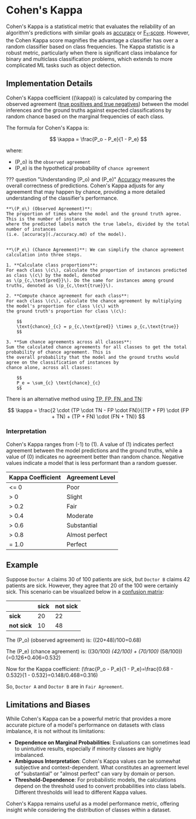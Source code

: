 # Cohen's Kappa

Cohen's Kappa is a statistical metric that evaluates the reliability of an algorithm's predictions with similar goals
as [accuracy](./accuracy.md) or [F<sub>1</sub>-score](./f1-score.md). However, the Cohen Kappa score magnifies the
advantage a classifier has over a random classifier based on class frequencies. The Kappa statistic is a robust metric,
particularly when there is significant class imbalance for binary and multiclass classification problems, which
extends to more complicated ML tasks such as object detection.

## Implementation Details

Cohen's Kappa coefficient (\(\kappa\)) is calculated by comparing the observed agreement
([true positives and true negatives](./tp-fp-fn-tn.md)) between the model inferences and the ground truths against
expected classifications by random chance based on the marginal frequencies of each class.

The formula for Cohen's Kappa is:

$$
\kappa = \frac{P_o - P_e}{1 - P_e}
$$

where:

- \(P_o\) is the `observed agreement`
- \(P_e\) is the hypothetical probability of `chance agreement`

??? question "Understanding \(P_o\) and \(P_e\)"
    [Accuracy](./accuracy.md) measures the overall correctness of predictions. Cohen's Kappa adjusts for any agreement
    that may happen by chance, providing a more detailed understanding of the classifier's performance.

    **\(P_o\) (Observed Agreement)**:
    The proportion of times where the model and the ground truth agree. This is the number of instances
    where the predicted labels match the true labels, divided by the total number of instances
    (i.e. [accuracy](./accuracy.md) of the model).


    **\(P_e\) (Chance Agreement)**: We can simplify the chance agreement calculation into three steps.

    1. **Calculate class proportions**:
    For each class \(c\), calculate the proportion of instances predicted as class \(c\) by the model, denoted
    as \(p_{c,\text{pred}}\). Do the same for instances among ground truths, denoted as \(p_{c,\text{true}}\).

    2. **Compute chance agreement for each class**:
    For each class \(c\), calculate the chance agreement by multiplying the model's proportion for class \(c\) with
    the ground truth's proportion for class \(c\):

        $$
        \text{chance}_{c} = p_{c,\text{pred}} \times p_{c,\text{true}}
        $$

    3. **Sum chance agreements across all classes**:
    Sum the calculated chance agreements for all classes to get the total probability of chance agreement. This is
    the overall probability that the model and the ground truths would agree on the classification of instances by
    chance alone, across all classes:

        $$
        P_e = \sum_{c} \text{chance}_{c}
        $$

There is an alternative method using [TP, FP, FN, and TN](./tp-fp-fn-tn.md):

$$
\kappa = \frac{2 \cdot (TP \cdot TN - FP \cdot FN)}{(TP + FP) \cdot (FP + TN) + (TP + FN) \cdot (FN + TN)}
$$

### Interpretation

Cohen's Kappa ranges from \(-1\) to \(1\). A value of \(1\) indicates perfect agreement between the model predictions
and the ground truths, while a value of \(0\) indicates no agreement better than random chance. Negative values
indicate a model that is less performant than a random guesser.

| Kappa Coefficient | Agreement Level       |
| ----------------- | --------------------- |
| <= 0              | Poor                  |
| > 0               | Slight                |
| > 0.2             | Fair                  |
| > 0.4             | Moderate              |
| > 0.6             | Substantial           |
| > 0.8             | Almost perfect        |
| = 1.0             | Perfect               |

## Example

Suppose `Doctor A` claims 30 of 100 patients are sick, but `Doctor B` claims 42 patients are sick. However,
they agree that 20 of the 100 were certainly sick. This scenario can be visualized below in a
[confusion matrix](./confusion-matrix.md):

|  | sick | not sick |
| --- | --- | --- |
| **sick** | 20 | 22 |
| **not sick** | 10 | 48 |

The \(P_o\) (observed agreement) is: \((20+48)/100=0.68\)

The \(P_e\) (chance agreement) is: \((30/100) *(42/100) + (70/100)* (58/100)\)
\(=0.126+0.406=0.532\)

Now for the Kappa coefficient: \(\frac{P_o - P_e}{1 - P_e}=\frac{0.68 - 0.532}{1 - 0.532}=0.148/0.468=0.316\)

So, `Doctor A` and `Doctor B` are in `Fair Agreement`.

## Limitations and Biases

While Cohen's Kappa can be a powerful metric that provides a more accurate picture of a model's performance on
datasets with class imbalance, it is not without its limitations:

- **Dependence on Marginal Probabilities**: Evaluations can sometimes lead to unintuitive results,
especially if minority classes are highly imbalanced.
- **Ambiguous Interpretation**: Cohen's Kappa values can be somewhat subjective and context-dependent.
What constitutes an agreement level of "substantial" or "almost perfect" can vary by domain or person.
- **Threshold-Dependence**: For probabilistic models, the calculations depend on the threshold used to convert
probabilities into class labels. Different thresholds will lead to different Kappa values.

Cohen's Kappa remains useful as a model performance metric, offering insight while considering the distribution
of classes within a dataset.
